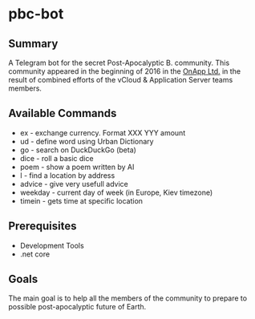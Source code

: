 # pbc-bot

## Summary

A Telegram bot for the secret Post-Apocalyptic B. community. This community appeared in the beginning of 2016 in the [OnApp Ltd.](http://www.onapp.com) in the result of combined efforts of the vCloud & Application Server teams members.

## Available Commands

- ex - exchange currency. Format XXX YYY amount
- ud - define word using Urban Dictionary
- go - search on DuckDuckGo (beta)
- dice - roll a basic dice
- poem - show a poem written by AI
- l - find a location by address
- advice - give very usefull advice
- weekday - current day of week (in Europe, Kiev timezone)
- timein - gets time at specific location

## Prerequisites

- Development Tools
- .net core

## Goals

The main goal is to help all the members of the community to prepare to possible post-apocalyptic future of Earth.

